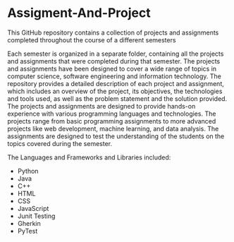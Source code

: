 # Assigment-And-Project
This GitHub repository contains a collection of projects and assignments completed throughout the course of a different semesters

Each semester is organized in a separate folder, containing all the projects and assignments that were completed during that semester. The projects and assignments have been designed to cover a wide range of topics in computer science, software engineering and information technology. The repository provides a detailed description of each project and assignment, which includes an overview of the project, its objectives, the technologies and tools used, as well as the problem statement and the solution provided.
The projects and assignments are designed to provide hands-on experience with various programming languages and technologies. The projects range from basic programming assignments to more advanced projects like web development, machine learning, and data analysis. The assignments are designed to test the understanding of the students on the topics covered during the semester.

The Languages and Frameworks and Libraries included:

* Python
* Java
* C++ 
* HTML
* CSS
* JavaScript
* Junit Testing
* Gherkin
* PyTest
